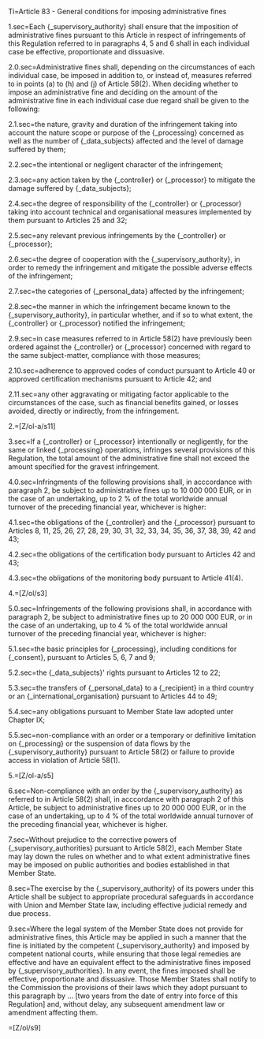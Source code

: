 Ti=Article 83 - General conditions for imposing administrative fines

1.sec=Each {_supervisory_authority} shall ensure that the imposition of administrative fines pursuant to this Article in respect of infringements of this Regulation referred to in paragraphs 4, 5 and 6 shall in each individual case be effective, proportionate and dissuasive.

2.0.sec=Administrative fines shall, depending on the circumstances of each individual case, be imposed in addition to, or instead of, measures referred to in points (a) to (h) and (j) of Article 58(2). When deciding whether to impose an administrative fine and deciding on the amount of the administrative fine in each individual case due regard shall be given to the following:

2.1.sec=the nature, gravity and duration of the infringement taking into account the nature scope or purpose of the {_processing} concerned as well as the number of {_data_subjects} affected and the level of damage suffered by them;

2.2.sec=the intentional or negligent character of the infringement;

2.3.sec=any action taken by the {_controller} or {_processor} to mitigate the damage suffered by {_data_subjects};

2.4.sec=the degree of responsibility of the {_controller} or {_processor} taking into account technical and organisational measures implemented by them pursuant to Articles 25 and 32;

2.5.sec=any relevant previous infringements by the {_controller} or {_processor};

2.6.sec=the degree of cooperation with the {_supervisory_authority}, in order to remedy the infringement and mitigate the possible adverse effects of the infringement;

2.7.sec=the categories of {_personal_data} affected by the infringement;

2.8.sec=the manner in which the infringement became known to the {_supervisory_authority}, in particular whether, and if so to what extent, the {_controller} or {_processor} notified the infringement;

2.9.sec=in case measures referred to in Article 58(2) have previously been ordered against the {_controller} or {_processor} concerned with regard to the same subject-matter, compliance with those measures;

2.10.sec=adherence to approved codes of conduct pursuant to Article 40 or approved certification mechanisms pursuant to Article 42; and

2.11.sec=any other aggravating or mitigating factor applicable to the circumstances of the case, such as financial benefits gained, or losses avoided, directly or indirectly, from the infringement.

2.=[Z/ol-a/s11]

3.sec=If a {_controller} or {_processor} intentionally or negligently, for the same or linked {_processing} operations, infringes several provisions of this Regulation, the total amount of the administrative fine shall not exceed the amount specified for the gravest infringement.

4.0.sec=Infringments of the following provisions shall, in acccordance with paragraph 2, be subject to administrative fines up to 10 000 000 EUR, or in the case of an undertaking, up to 2 % of the total worldwide annual turnover of the preceding financial year, whichever is higher:

4.1.sec=the obligations of the {_controller} and the {_processor} pursuant to Articles 8, 11, 25, 26, 27, 28, 29, 30, 31, 32, 33, 34, 35, 36, 37, 38, 39, 42 and 43;

4.2.sec=the obligations of the certification body pursuant to Articles 42 and 43;

4.3.sec=the obligations of the monitoring body pursuant to Article 41(4).

4.=[Z/ol/s3]

5.0.sec=Infringements of the following provisions shall, in accordance with paragraph 2, be subject to administrative fines up to 20 000 000 EUR, or in the case of an undertaking, up to 4 % of the total worldwide annual turnover of the preceding financial year, whichever is higher:

5.1.sec=the basic principles for {_processing}, including conditions for {_consent}, pursuant to Articles 5, 6, 7 and 9;

5.2.sec=the {_data_subjects}' rights pursuant to Articles 12 to 22;

5.3.sec=the transfers of {_personal_data} to a {_recipient} in a third country or an {_international_organisation} pursuant to Articles 44 to 49;

5.4.sec=any obligations pursuant to Member State law adopted unter Chapter IX;

5.5.sec=non-compliance with an order or a temporary or definitive limitation on {_processing} or the suspension of data flows by the {_supervisory_authority} pursuant to Article 58(2) or failure to provide access in violation of Article 58(1).

5.=[Z/ol-a/s5]

6.sec=Non-compliance with an order by the {_supervisory_authority} as referred to in Article 58(2) shall, in acccordance with paragraph 2 of this Article, be subject to administrative fines up to 20 000 000 EUR, or in the case of an undertaking, up to 4 % of the total worldwide annual turnover of the preceding financial year, whichever is higher.

7.sec=Without prejudice to the corrective powers of {_supervisory_authorities} pursuant to Article 58(2), each Member State may lay down the rules on whether and to what extent administrative fines may be imposed on public authorities and bodies established in that Member State.

8.sec=The exercise by the {_supervisory_authority} of its powers under this Article shall be subject to appropriate procedural safeguards in accordance with Union and Member State law, including effective judicial remedy and due process.

9.sec=Where the legal system of the Member State does not provide for administrative fines, this Article may be applied in such a manner that the fine is initiated by the competent {_supervisory_authority} and imposed by competent national courts, while ensuring that those legal remedies are effective and have an equivalent effect to the administrative fines imposed by {_supervisory_authorities}. In any event, the fines imposed shall be effective, proportionate and dissuasive. Those Member States shall notify to the Commission the provisions of their laws which they adopt pursuant to this paragraph by … [two years from the date of entry into force of this Regulation] and, without delay, any subsequent amendment law or amendment affecting them.

=[Z/ol/s9]
